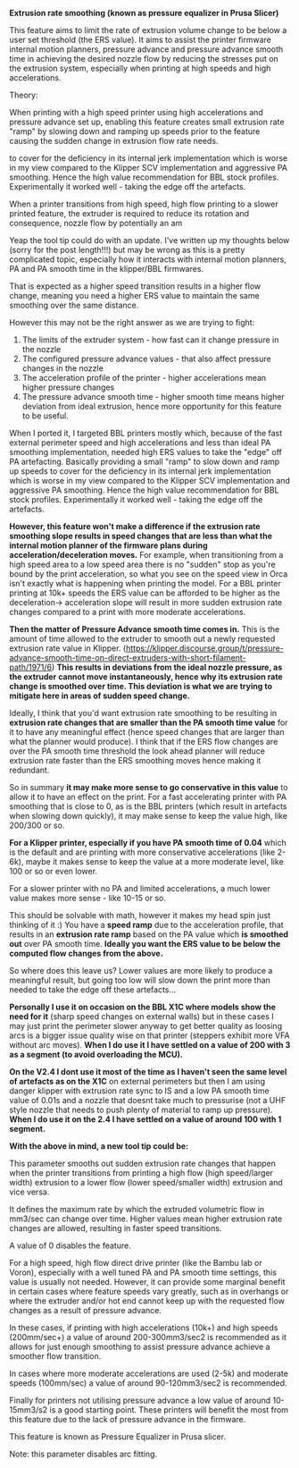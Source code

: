 **Extrusion rate smoothing (known as pressure equalizer in Prusa Slicer)**

This feature aims to limit the rate of extrusion volume change to be below a user set threshold (the ERS value). It aims to assist the printer firmware internal motion planners, pressure advance and pressure advance smooth time in achieving the desired nozzle flow by reducing the stresses put on the extrusion system, especially when printing at high speeds and high accelerations.

Theory:

When printing with a high speed printer using high accelerations and pressure advance set up, enabling this feature creates small extrusion rate "ramp" by slowing down and ramping up speeds prior to the feature causing the sudden change in extrusion flow rate needs.

to cover for the deficiency in its internal jerk implementation which is worse in my view compared to the Klipper SCV implementation and aggressive PA smoothing. Hence the high value recommendation for BBL stock profiles. Experimentally it worked well - taking the edge off the artefacts.



When a printer transitions from high speed, high flow printing to a slower printed feature, the extruder is required to reduce its rotation and consequence, nozzle flow by potentially an am

Yeap the tool tip could do with an update. I've written up my thoughts below (sorry for the post length!!!) but may be wrong as this is a pretty complicated topic, especially how it interacts with internal motion planners, PA and PA smooth time in the klipper/BBL firmwares. 


That is expected as a higher speed transition results in a higher flow change, meaning you need a higher ERS value to maintain the same smoothing over the same distance.

However this may not be the right answer as we are trying to fight:
1. The limits of the extruder system - how fast can it change pressure in the nozzle
2. The configured pressure advance values - that also affect pressure changes in the nozzle
3. The acceleration profile of the printer - higher accelerations mean higher pressure changes
4. The pressure advance smooth time - higher smooth time means higher deviation from ideal extrusion, hence more opportunity for this feature to be useful.

When I ported it, I targeted BBL printers mostly which, because of the fast external perimeter speed and high accelerations and less than ideal PA smoothing implementation, needed high ERS values to take the "edge" off PA artefacting. Basically providing a small "ramp" to slow down and ramp up speeds to cover for the deficiency in its internal jerk implementation which is worse in my view compared to the Klipper SCV implementation and aggressive PA smoothing. Hence the high value recommendation for BBL stock profiles. Experimentally it worked well - taking the edge off the artefacts.

**However, this feature won't make a difference if the extrusion rate smoothing slope results in speed changes that are less than what the internal motion planner of the firmware plans during acceleration/deceleration moves.** For example, when transitioning from a high speed area to a low speed area there is no "sudden" stop as you're bound by the print acceleration, so what you see on the speed view in Orca isn't exactly what is happening when printing the model. For a BBL printer printing at 10k+ speeds the ERS value can be afforded to be higher as the deceleration-> acceleration slope will result in more sudden extrusion rate changes compared to a print with more moderate accelerations.

**Then the matter of Pressure Advance smooth time comes in.** This is the amount of time allowed to the extruder to smooth out a newly requested extrusion rate value in Klipper. (https://klipper.discourse.group/t/pressure-advance-smooth-time-on-direct-extruders-with-short-filament-path/1971/6) **This results in deviations from the ideal nozzle pressure, as the extruder cannot move instantaneously, hence why its extrusion rate change is smoothed over time. This deviation is what we are trying to mitigate here in areas of sudden speed change.**

Ideally, I think that you'd want extrusion rate smoothing to be resulting in **extrusion rate changes that are smaller than the PA smooth time value** for it to have any meaningful effect (hence speed changes that are larger than what the planner would produce). I think that if the ERS flow changes are over the PA smooth time threshold the look ahead planner will reduce extrusion rate faster than the ERS smoothing moves hence making it redundant.

So in summary **it may make more sense to go conservative in this value** to allow it to have an effect on the print. For a fast accelerating printer with PA smoothing that is close to 0, as is the BBL printers (which result in artefacts when slowing down quickly), it may make sense to keep the value high, like 200/300 or so.

**For a Klipper printer, especially if you have PA smooth time of 0.04** which is the default and are printing with more conservative accelerations (like 2-6k), maybe it makes sense to keep the value at a more moderate level, like 100 or so or even lower.

For a slower printer with no PA and limited accelerations, a much lower value makes more sense - like 10-15 or so.

This should be solvable with math, however it makes my head spin just thinking of it :) You have a **speed ramp** due to the acceleration profile, that results in an **extrusion rate ramp** based on the PA value which **is smoothed out** over PA smooth time. **Ideally you want the ERS value to be below the computed flow changes from the above.**

So where does this leave us? Lower values are more likely to produce a meaningful result, but going too low will slow down the print more than needed to take the edge off these artefacts...

**Personally I use it on occasion on the BBL X1C where models show the need for it** (sharp speed changes on external walls) but in these cases I may just print the perimeter slower anyway to get better quality as loosing arcs is a bigger issue quality wise on that printer (steppers exhibit more VFA without arc moves). **When I do use it I have settled on a value of 200 with 3 as a segment (to avoid overloading the MCU).**

**On the V2.4 I dont use it most of the time as I haven't seen the same level of artefacts as on the X1C** on external perimeters but then I am using danger klipper with extrusion rate sync to IS and a low PA smooth time value of 0.01s and a nozzle that doesnt take much to pressurise (not a UHF style nozzle that needs to push plenty of material to ramp up pressure).  **When I do use it on the 2.4 I have settled on a value of around 100 with 1 segment.**

**With the above in mind, a new tool tip could be:** 

This parameter smooths out sudden extrusion rate changes that happen when the printer transitions from printing a high flow (high speed/larger width) extrusion to a lower flow (lower speed/smaller width) extrusion and vice versa.

It defines the maximum rate by which the extruded volumetric flow in mm3/sec can change over time. Higher values mean higher extrusion rate changes are allowed, resulting in faster speed transitions. 

A value of 0 disables the feature.

For a high speed, high flow direct drive printer (like the Bambu lab or Voron), especially with a well tuned PA and PA smooth time settings, this value is usually not needed. However, it can provide some marginal benefit in certain cases where feature speeds vary greatly, such as in overhangs or where the extruder and/or hot end cannot keep up with the requested flow changes as a result of pressure advance.

In these cases, if printing with high accelerations (10k+) and high speeds (200mm/sec+) a value of around 200-300mm3/sec2 is recommended as it allows for just enough smoothing to assist pressure advance achieve a smoother flow transition.

In cases where more moderate accelerations are used (2-5k) and moderate speeds (100mm/sec) a value of around 90-120mm3/sec2 is recommended.

Finally for printers not utilising pressure advance a low value of around 10-15mm3/s2 is a good starting point. These printers will benefit the most from this feature due to the lack of pressure advance in the firmware.

This feature is known as Pressure Equalizer in Prusa slicer.

Note: this parameter disables arc fitting.


